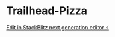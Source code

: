 # Trailhead-Pizza

[Edit in StackBlitz next generation editor ⚡️](https://stackblitz.com/~/github.com/qfertig/Trailhead-Pizza)